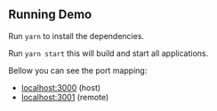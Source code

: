 ## Running Demo

Run `yarn` to install the dependencies.

Run `yarn start` this will build and start all applications.

Bellow you can see the port mapping:

- [localhost:3000](http://localhost:8081/) (host)
- [localhost:3001](http://localhost:8080/) (remote)
